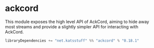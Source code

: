 # ackcord
This module exposes the high level API of AckCord, aiming to hide away most streams and provide a slightly simpler API for interacting with AckCord.

```scala
libraryDependencies += "net.katsstuff" %% "ackcord" % "0.18.1"
```